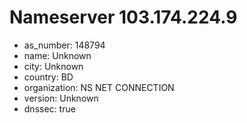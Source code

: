 # Nameserver 103.174.224.9

* as_number: 148794
* name: Unknown
* city: Unknown
* country: BD
* organization: NS NET CONNECTION
* version: Unknown
* dnssec: true
